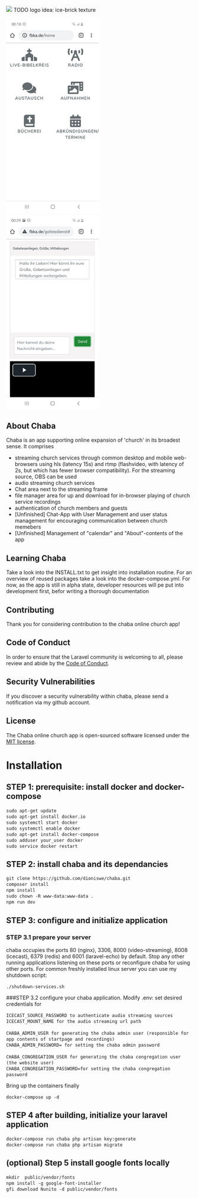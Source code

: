 <p align="left"><img src="not-found"  width="00"> TODO logo idea: ice-brick texture </p> 

<p align="center">

</p>

<img src="App-Front-Page.jpg" alt="drawing" width="250"/>&nbsp; &nbsp; &nbsp; &nbsp; &nbsp; &nbsp; <img src="App-Church-Service-Page.jpg" alt="drawing" width="250"/>   


## About Chaba

Chaba is an app supporting online expansion of 'church' in its broadest sense. It comprises 

- streaming church services through common desktop and mobile web-browsers using hls (latency 15s) and 
   rtmp (flashvideo, with latency of 2s, but which has fewer browser compatibility).
    For the streaming source, OBS can be used
- audio streaming church services 
- Chat area next to the streaming frame
- file manager area for up and download for in-browser playing of church service recordings
- authentication of church members and guests
- [Unfinished] Chat-App with User Management and user status management for encouraging communication between church memebers  
- [Unfinished] Management of "calendar" and "About"-contents of the app  

## Learning Chaba

Take a look into the INSTALL.txt to get insight into installation routine. For an overview of reused packages take a look
into the docker-compose.yml. For now, as the app is still in alpha state, developer resources will pe put into development
first, befor writing a thorough documentation

## Contributing

Thank you for considering contribution to the chaba online church app! 

## Code of Conduct

In order to ensure that the Laravel community is welcoming to all, please review and abide by the [Code of Conduct](https://laravel.com/docs/contributions#code-of-conduct).

## Security Vulnerabilities

If you discover a security vulnerability within chaba, please send a notification via my github account.

## License

The Chaba online church app is open-sourced software licensed under the [MIT license](https://opensource.org/licenses/MIT).


# Installation

## STEP 1: prerequisite: install docker and docker-compose 
    sudo apt-get update
    sudo apt-get install docker.io
    sudo systemctl start docker
    sudo systemctl enable docker
    sudo apt-get install docker-compose
    sudo adduser your_user docker
    sudo service docker restart

## STEP 2: install chaba and its dependancies  
    git clone https://github.com/dioniswe/chaba.git
    composer install
    npm install
    sudo chown -R www-data:www-data .
    npm run dev

## STEP 3: configure and initialize application
### STEP 3.1 prepare your server
chaba occupies the ports 80 (nginx), 3306, 8000 (video-streaming), 8008 (icecast), 6379 (redis) and 6001 (laravel-echo) by default.
Stop any other running applications listening on these ports or reconfigure chaba for using other ports. For common
freshly installed linux server you can use my shutdown script:

    ./shutdown-services.sh 


###STEP 3.2 configure your chaba application.
Modify .env: set desired credentials for

    ICECAST_SOURCE_PASSWORD to authenticate audio streaming sources
    ICECAST_MOUNT_NAME for the audio streaming url path

    CHABA_ADMIN_USER for generating the chaba admin user (responsible for app contents of startpage and recordings)
    CHABA_ADMIN_PASSWORD= for setting the chaba admin password

    CHABA_CONGREGATION_USER for generating the chaba congregation user (the website user)
    CHABA_CONGREGATION_PASSWORD=for setting the chaba congregation password
Bring up the containers finally

    docker-compose up -d

## STEP 4 after building, initialize your laravel application

    docker-compose run chaba php artisan key:generate
    docker-compose run chaba php artisan migrate

## (optional) Step 5 install google fonts locally
    mkdir  public/vendor/fonts
    npm install -g google-font-installer
    gfi download Nunito -d public/vendor/fonts




